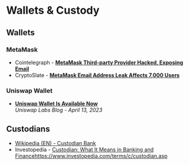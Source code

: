# Wallets & Custody

## Wallets

### MetaMask
- Cointelegraph - [**MetaMask Third-party Provider Hacked, Exposing Email**](https://.com/news/metamask-third-party-provider-was-hacked-exposing-email-addresses)
- CryptoSlate - [**MetaMask Email Address Leak Affects 7,000 Users**](https://cryptoslate.com/metamask-email-address-leak-affects-7000-users/)

### Uniswap Wallet
- [**Uniswap Wallet Is Available Now**](https://blog.uniswap.org/uniswap-mobile-wallet-release)
  <br/>_Uniswap Labs Blog - April 13, 2023_

## Custodians

- [Wikipedia (EN) - Custodian Bank](https://en.wikipedia.org/wiki/Custodian_bank)
- Investopedia - [Custodian: What It Means in Banking and Finance](https://www.investopedia.com/terms/c/custodian.asp)https://www.investopedia.com/terms/c/custodian.asp

